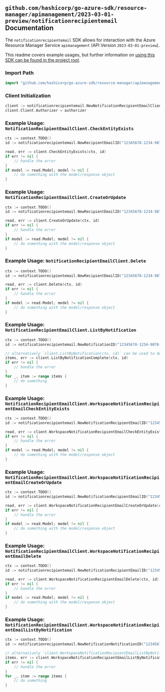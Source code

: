 
## `github.com/hashicorp/go-azure-sdk/resource-manager/apimanagement/2023-03-01-preview/notificationrecipientemail` Documentation

The `notificationrecipientemail` SDK allows for interaction with the Azure Resource Manager Service `apimanagement` (API Version `2023-03-01-preview`).

This readme covers example usages, but further information on [using this SDK can be found in the project root](https://github.com/hashicorp/go-azure-sdk/tree/main/docs).

### Import Path

```go
import "github.com/hashicorp/go-azure-sdk/resource-manager/apimanagement/2023-03-01-preview/notificationrecipientemail"
```


### Client Initialization

```go
client := notificationrecipientemail.NewNotificationRecipientEmailClientWithBaseURI("https://management.azure.com")
client.Client.Authorizer = authorizer
```


### Example Usage: `NotificationRecipientEmailClient.CheckEntityExists`

```go
ctx := context.TODO()
id := notificationrecipientemail.NewRecipientEmailID("12345678-1234-9876-4563-123456789012", "example-resource-group", "serviceValue", "AccountClosedPublisher", "recipientEmailValue")

read, err := client.CheckEntityExists(ctx, id)
if err != nil {
	// handle the error
}
if model := read.Model; model != nil {
	// do something with the model/response object
}
```


### Example Usage: `NotificationRecipientEmailClient.CreateOrUpdate`

```go
ctx := context.TODO()
id := notificationrecipientemail.NewRecipientEmailID("12345678-1234-9876-4563-123456789012", "example-resource-group", "serviceValue", "AccountClosedPublisher", "recipientEmailValue")

read, err := client.CreateOrUpdate(ctx, id)
if err != nil {
	// handle the error
}
if model := read.Model; model != nil {
	// do something with the model/response object
}
```


### Example Usage: `NotificationRecipientEmailClient.Delete`

```go
ctx := context.TODO()
id := notificationrecipientemail.NewRecipientEmailID("12345678-1234-9876-4563-123456789012", "example-resource-group", "serviceValue", "AccountClosedPublisher", "recipientEmailValue")

read, err := client.Delete(ctx, id)
if err != nil {
	// handle the error
}
if model := read.Model; model != nil {
	// do something with the model/response object
}
```


### Example Usage: `NotificationRecipientEmailClient.ListByNotification`

```go
ctx := context.TODO()
id := notificationrecipientemail.NewNotificationID("12345678-1234-9876-4563-123456789012", "example-resource-group", "serviceValue", "AccountClosedPublisher")

// alternatively `client.ListByNotification(ctx, id)` can be used to do batched pagination
items, err := client.ListByNotificationComplete(ctx, id)
if err != nil {
	// handle the error
}
for _, item := range items {
	// do something
}
```


### Example Usage: `NotificationRecipientEmailClient.WorkspaceNotificationRecipientEmailCheckEntityExists`

```go
ctx := context.TODO()
id := notificationrecipientemail.NewNotificationRecipientEmailID("12345678-1234-9876-4563-123456789012", "example-resource-group", "serviceValue", "workspaceIdValue", "AccountClosedPublisher", "recipientEmailValue")

read, err := client.WorkspaceNotificationRecipientEmailCheckEntityExists(ctx, id)
if err != nil {
	// handle the error
}
if model := read.Model; model != nil {
	// do something with the model/response object
}
```


### Example Usage: `NotificationRecipientEmailClient.WorkspaceNotificationRecipientEmailCreateOrUpdate`

```go
ctx := context.TODO()
id := notificationrecipientemail.NewNotificationRecipientEmailID("12345678-1234-9876-4563-123456789012", "example-resource-group", "serviceValue", "workspaceIdValue", "AccountClosedPublisher", "recipientEmailValue")

read, err := client.WorkspaceNotificationRecipientEmailCreateOrUpdate(ctx, id)
if err != nil {
	// handle the error
}
if model := read.Model; model != nil {
	// do something with the model/response object
}
```


### Example Usage: `NotificationRecipientEmailClient.WorkspaceNotificationRecipientEmailDelete`

```go
ctx := context.TODO()
id := notificationrecipientemail.NewNotificationRecipientEmailID("12345678-1234-9876-4563-123456789012", "example-resource-group", "serviceValue", "workspaceIdValue", "AccountClosedPublisher", "recipientEmailValue")

read, err := client.WorkspaceNotificationRecipientEmailDelete(ctx, id)
if err != nil {
	// handle the error
}
if model := read.Model; model != nil {
	// do something with the model/response object
}
```


### Example Usage: `NotificationRecipientEmailClient.WorkspaceNotificationRecipientEmailListByNotification`

```go
ctx := context.TODO()
id := notificationrecipientemail.NewNotificationNotificationID("12345678-1234-9876-4563-123456789012", "example-resource-group", "serviceValue", "workspaceIdValue", "AccountClosedPublisher")

// alternatively `client.WorkspaceNotificationRecipientEmailListByNotification(ctx, id)` can be used to do batched pagination
items, err := client.WorkspaceNotificationRecipientEmailListByNotificationComplete(ctx, id)
if err != nil {
	// handle the error
}
for _, item := range items {
	// do something
}
```
